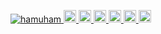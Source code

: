 <p align="left">
  <a href="https://github.com/hamuham/hamuham/">
    <img src="https://komarev.com/ghpvc/?username=hamuham" alt="hamuham" />
  </a>
  <a href="http://twitter.com/hamuham">
    <img height="20" src="https://img.shields.io/twitter/follow/hamuham?label=Twitter&logo=twitter&style=flat" />
  </a>
  <a href="https://github.com/hamuham">
    <img height="20" src="https://img.shields.io/github/followers/hamuham?label=follow&logo=github&style=flat" />
  </a>
  <a href="https://www.reddit.com/user/hamuham">
    <img height="20" src="https://img.shields.io/reddit/user-karma/combined/hamuham?label=Reddit&logo=reddit&style=flat" />
  </a>
  <a href="https://stackoverflow.com/users/5720201/hamuham">
    <img height="20" src="https://img.shields.io/stackexchange/stackoverflow/r/5720201?label=StackOverflow&logo=stack-overflow&style=flat" />
  </a>
  <a href="http://qiita.com/hamuham">
    <img height="20" src="https://qiita-badge.apiapi.app/s/hamuham/posts.svg" />
  </a>
  <//qiita.com/hamuham">
    <img height="20" src="https://qiita-badge.apiapi.app/s/hamuham/contributions.svg" />
  </a>
</p>
